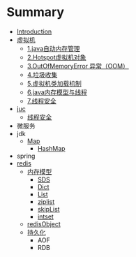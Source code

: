 # Summary

* [Introduction](README.md)
* [虚拟机](xu-ni-ji.md)
  * [1.java自动内存管理](xu-ni-ji/javazi-dong-nei-cun-guan-li.md)
  * [2.Hotspot虚拟机对象](xu-ni-ji/2hotspotxu-ni-ji-dui-xiang.md)
  * [3.OutOfMemoryError 异常（OOM）](xu-ni-ji/3outofmemoryerror-yi-chang-ff08-oom.md)
  * [4.垃圾收集](xu-ni-ji/4la-ji-shou-ji.md)
  * [5.虚拟机类加载机制](xu-ni-ji/5xu-ni-ji-lei-jia-zai-ji-zhi.md)
  * [6.java内存模型与线程](xu-ni-ji/6-javanei-cun-mo-xing-yu-xian-cheng.md)
  * [7.线程安全](xu-ni-ji/7-xian-cheng-an-quan.md)
* [juc](juc.md)
  * [线程安全](juc/xian-cheng-an-quan.md)
* 微服务
* jdk
  * [Map](map.md)
    * [HashMap](map/hashmap.md)
* spring
* [redis](redis.md)
  * [内存模型](redis/nei-cun-mo-xing.md)
    * [SDS](redis/nei-cun-mo-xing/sds.md)
    * [Dict](redis/nei-cun-mo-xing/dict.md)
    * [List](redis/nei-cun-mo-xing/list.md)
    * [ziplist](redis/nei-cun-mo-xing/ziplist.md)
    * [skipList](redis/nei-cun-mo-xing/skiplist.md)
    * [intset](redis/nei-cun-mo-xing/intset.md)
  * [redisObject](redis/nei-cun-mo-xing/zong-shu.md)
  * [持久化](redis/chi-jiu-hua.md)
    * AOF
    * RDB

